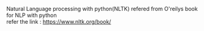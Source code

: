 Natural Language processing with python(NLTK)
refered from O'reilys book  for NLP with python
<br>refer the link : https://www.nltk.org/book/
